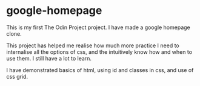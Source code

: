 # google-homepage

This is my first The Odin Project project. I have made a google homepage clone.

This project has helped me realise how much more practice I need to internalise all the options of css, and the intuitively know how and when to use them. I still have a lot to learn. 


I have demonstrated basics of html, using id and classes in css, and use of css grid. 
